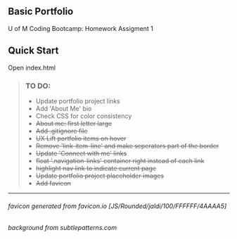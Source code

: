 ## Basic Portfolio 
U of M Coding Bootcamp: Homework Assigment 1


## Quick Start
Open index.html


> ### TO DO:
> - Update portfolio project links
> - Add 'About Me' bio
> - Check CSS for color consistency
> - ~~About me: first letter large~~
> - ~~Add .gitignore file~~
> - ~~UX Lift portfolio items on hover~~
> - ~~Remove 'link-item-line' and make seperators part of the border~~
> - ~~Update 'Connect with me' links~~
> - ~~float '.navigation-links' container right instead of each link~~
> - ~~highlight nav link to indicate current page~~
> - ~~Update portfolio project placeholder images~~
> - ~~Add favicon~~

------

###### favicon generated from favicon.io [JS/Rounded/jaldi/100/FFFFFF/4AAAA5]
###### background from subtlepatterns.com